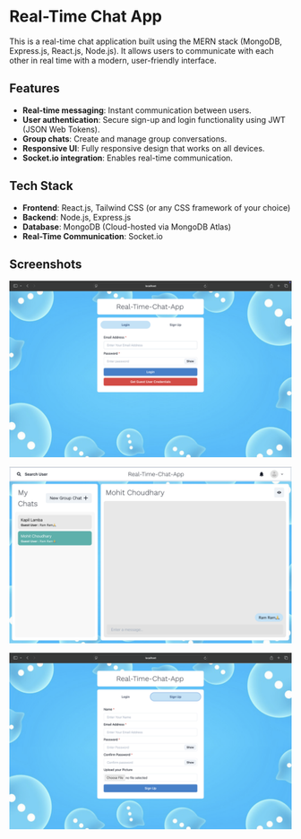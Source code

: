 # Real-Time Chat App

This is a real-time chat application built using the MERN stack (MongoDB, Express.js, React.js, Node.js). It allows users to communicate with each other in real time with a modern, user-friendly interface.

## Features

- **Real-time messaging**: Instant communication between users.
- **User authentication**: Secure sign-up and login functionality using JWT (JSON Web Tokens).
- **Group chats**: Create and manage group conversations.
- **Responsive UI**: Fully responsive design that works on all devices.
- **Socket.io integration**: Enables real-time communication.

## Tech Stack

- **Frontend**: React.js, Tailwind CSS (or any CSS framework of your choice)
- **Backend**: Node.js, Express.js
- **Database**: MongoDB (Cloud-hosted via MongoDB Atlas)
- **Real-Time Communication**: Socket.io

## Screenshots

![image_alt](https://github.com/mohitchaudhary007/real-time-chat-app/blob/main/image/1.png?raw=true)

![image_alt](https://github.com/mohitchaudhary007/real-time-chat-app/blob/main/image/3.png?raw=true)

![image_alt](https://github.com/mohitchaudhary007/real-time-chat-app/blob/main/image/2.png?raw=true)
